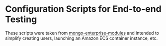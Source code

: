 # Configuration Scripts for End-to-end Testing

These scripts were taken from [mongo-enterprise-modules](https://github.com/10gen/mongo-enterprise-modules/tree/master/jstests/external_auth_aws) 
and intended to simplify creating users, launching an Amazon ECS container instance, etc.
